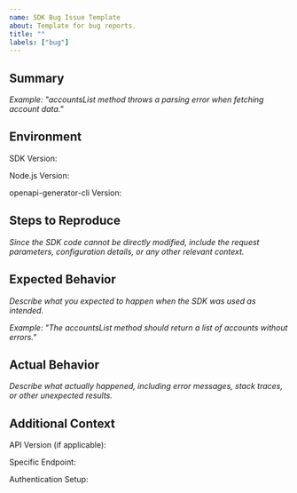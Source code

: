```yaml
---
name: SDK Bug Issue Template
about: Template for bug reports.
title: ""
labels: ["bug"]
---
```


## Summary
_Example: "accountsList method throws a parsing error when fetching account data."_

## Environment
SDK Version:

Node.js Version:

openapi-generator-cli Version:

## Steps to Reproduce
_Since the SDK code cannot be directly modified, include the request parameters, configuration details, or any other relevant context._

## Expected Behavior
_Describe what you expected to happen when the SDK was used as intended._

_Example: "The accountsList method should return a list of accounts without errors."_

## Actual Behavior
_Describe what actually happened, including error messages, stack traces, or other unexpected results._

## Additional Context
API Version (if applicable):

Specific Endpoint: 

Authentication Setup: 
